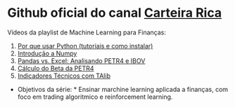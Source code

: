 # Github oficial do canal [Carteira Rica](https://www.youtube.com/c/CarteiraRica-oficial)

Vídeos da playlist de Machine Learning para Finanças:
1. [Por que usar Python (tutoriais e como instalar)](https://youtu.be/WpvCJACGew4)
2. [Introdução a Numpy](https://youtu.be/tYiU3ePMroQ)
3. [Pandas vs. Excel: Analisando PETR4 e IBOV](https://youtu.be/0F4EwwJk2RU)
4. [Cálculo do Beta da PETR4](https://youtu.be/loG12I9mGYM)
5. [Indicadores Técnicos com TAlib](https://youtu.be/YoqKgiNcsGg)

* Objetivos da série: *
Ensinar marchine learning aplicada a finanças, com foco em trading algoritmico e reinforcement learning.

